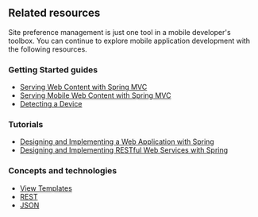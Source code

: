 ## Related resources

Site preference management is just one tool in a mobile developer's toolbox. You can continue to explore mobile application development with the following resources.

### Getting Started guides

* [Serving Web Content with Spring MVC][gs-serving-web-content]
* [Serving Mobile Web Content with Spring MVC][gs-serving-mobile-web-content]
* [Detecting a Device][gs-device-detection]

[gs-serving-web-content]: /guides/gs/serving-web-content/
[gs-serving-mobile-web-content]: /guides/gs/serving-mobile-web-content/
[gs-device-detection]: /guides/gs/device-detection/

### Tutorials

* [Designing and Implementing a Web Application with Spring][tut-web]
* [Designing and Implementing RESTful Web Services with Spring][tut-rest]

[tut-web]: /guides/tutorials/web
[tut-rest]: /guides/tutorials/rest

### Concepts and technologies

* [View Templates][u-view-templates]
* [REST][u-rest]
* [JSON][u-json]

[u-view-templates]: /understanding/view-templates
[u-rest]: /understanding/REST
[u-json]: /understanding/JSON
